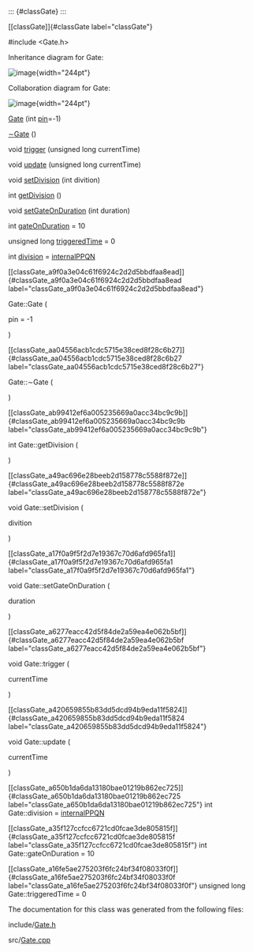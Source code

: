 ::: {#classGate}
:::

[\[classGate\]]{#classGate label="classGate"}

\#include $<$Gate.h$>$

Inheritance diagram for Gate:

![image](classGate__inherit__graph){width="244pt"}

Collaboration diagram for Gate:

![image](classGate__coll__graph){width="244pt"}

[Gate](#classGate_a9f0a3e04c61f6924c2d2d5bbdfaa8ead) (int
[pin](#classPin_acf35726490e8ccea7fdeeeb57144bf6d)=-1)

[$\sim$Gate](#classGate_aa04556acb1cdc5715e38ced8f28c6b27) ()

void [trigger](#classGate_a6277eacc42d5f84de2a59ea4e062b5bf) (unsigned
long currentTime)

void [update](#classGate_a420659855b83dd5dcd94b9eda11f5824) (unsigned
long currentTime)

void [setDivision](#classGate_a49ac696e28beeb2d158778c5588f872e) (int
divition)

int [getDivision](#classGate_ab99412ef6a005235669a0acc34bc9c9b) ()

void [setGateOnDuration](#classGate_a17f0a9f5f2d7e19367c70d6afd965fa1)
(int duration)

int [gateOnDuration](#classGate_a35f127ccfcc6721cd0fcae3de805815f) = 10

unsigned long
[triggeredTime](#classGate_a16fe5ae275203f6fc24bf34f08033f0f) = 0

int [division](#classGate_a650b1da6da13180bae01219b862ec725) =
[internalPPQN](#Constants_8h_adf636984b70d690edd0c4a32836392e0)

[\[classGate\_a9f0a3e04c61f6924c2d2d5bbdfaa8ead\]]{#classGate_a9f0a3e04c61f6924c2d2d5bbdfaa8ead
label="classGate_a9f0a3e04c61f6924c2d2d5bbdfaa8ead"}

Gate::Gate (

pin = -1

)

[\[classGate\_aa04556acb1cdc5715e38ced8f28c6b27\]]{#classGate_aa04556acb1cdc5715e38ced8f28c6b27
label="classGate_aa04556acb1cdc5715e38ced8f28c6b27"}

Gate::$\sim$Gate (

)

[\[classGate\_ab99412ef6a005235669a0acc34bc9c9b\]]{#classGate_ab99412ef6a005235669a0acc34bc9c9b
label="classGate_ab99412ef6a005235669a0acc34bc9c9b"}

int Gate::getDivision (

)

[\[classGate\_a49ac696e28beeb2d158778c5588f872e\]]{#classGate_a49ac696e28beeb2d158778c5588f872e
label="classGate_a49ac696e28beeb2d158778c5588f872e"}

void Gate::setDivision (

divition

)

[\[classGate\_a17f0a9f5f2d7e19367c70d6afd965fa1\]]{#classGate_a17f0a9f5f2d7e19367c70d6afd965fa1
label="classGate_a17f0a9f5f2d7e19367c70d6afd965fa1"}

void Gate::setGateOnDuration (

duration

)

[\[classGate\_a6277eacc42d5f84de2a59ea4e062b5bf\]]{#classGate_a6277eacc42d5f84de2a59ea4e062b5bf
label="classGate_a6277eacc42d5f84de2a59ea4e062b5bf"}

void Gate::trigger (

currentTime

)

[\[classGate\_a420659855b83dd5dcd94b9eda11f5824\]]{#classGate_a420659855b83dd5dcd94b9eda11f5824
label="classGate_a420659855b83dd5dcd94b9eda11f5824"}

void Gate::update (

currentTime

)

[\[classGate\_a650b1da6da13180bae01219b862ec725\]]{#classGate_a650b1da6da13180bae01219b862ec725
label="classGate_a650b1da6da13180bae01219b862ec725"} int Gate::division
= [internalPPQN](#Constants_8h_adf636984b70d690edd0c4a32836392e0)

[\[classGate\_a35f127ccfcc6721cd0fcae3de805815f\]]{#classGate_a35f127ccfcc6721cd0fcae3de805815f
label="classGate_a35f127ccfcc6721cd0fcae3de805815f"} int
Gate::gateOnDuration = 10

[\[classGate\_a16fe5ae275203f6fc24bf34f08033f0f\]]{#classGate_a16fe5ae275203f6fc24bf34f08033f0f
label="classGate_a16fe5ae275203f6fc24bf34f08033f0f"} unsigned long
Gate::triggeredTime = 0

The documentation for this class was generated from the following files:

include/[Gate.h](#Gate_8h)

src/[Gate.cpp](#Gate_8cpp)
